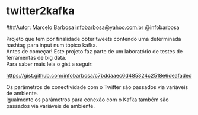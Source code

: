 twitter2kafka
=================

###Autor: Marcelo Barbosa <infobarbosa@yahoo.com.br> @infobarbosa

Projeto que tem por finalidade obter tweets contendo uma determinada hashtag para input num tópico kafka.<br/>
Antes de começar! Este projeto faz parte de um laboratório de testes de ferramentas de big data.<br/>
Para saber mais leia o gist a seguir:

https://gist.github.com/infobarbosa/c7bddaaec6d485324c2518e6deafaded

Os parâmetros de conectividade com o Twitter são passados via variáveis de ambiente.<br/>
Igualmente os parâmetros para conexão com o Kafka também são passados via variáveis de ambiente.<br/>

